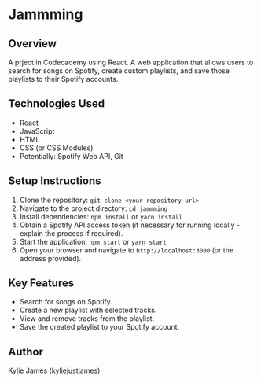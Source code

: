 # Jammming

## Overview

A prject in Codecademy using React. A web application that allows users to search for songs on Spotify, create custom playlists, and save those playlists to their Spotify accounts.

## Technologies Used

* React
* JavaScript
* HTML
* CSS (or CSS Modules)
* Potentially: Spotify Web API, Git

## Setup Instructions

1.  Clone the repository: `git clone <your-repository-url>`
2.  Navigate to the project directory: `cd jammming`
3.  Install dependencies: `npm install` or `yarn install`
4.  Obtain a Spotify API access token (if necessary for running locally - explain the process if required).
5.  Start the application: `npm start` or `yarn start`
6.  Open your browser and navigate to `http://localhost:3000` (or the address provided).

## Key Features

* Search for songs on Spotify.
* Create a new playlist with selected tracks.
* View and remove tracks from the playlist.
* Save the created playlist to your Spotify account.

## Author

Kylie James (kyliejustjames)
